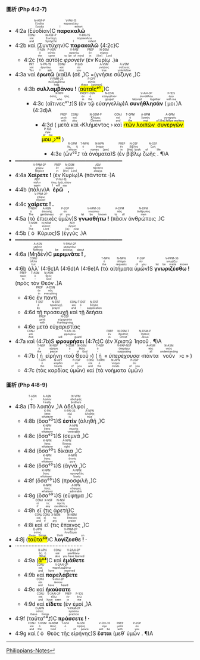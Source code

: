 #### 圖析 (Php 4:2-7)

- <rt>4:2a</rt> (<RUBY><ruby><ruby>Εὐοδίαν<rt>Euodia</rt></ruby><rt>Εὐοδία</rt></ruby><rt>N-ASF-P</rt></RUBY>)C <RUBY><ruby><ruby><strong>παρακαλῶ</strong><rt>I exhort</rt></ruby><rt>παρακαλέω</rt></ruby><rt>V-PAI-1S</rt></RUBY> 
- <rt>4:2b</rt> <RUBY><ruby><ruby>καὶ<rt>and</rt></ruby><rt>καί</rt></ruby><rt>CONJ</rt></RUBY> (<RUBY><ruby><ruby>Συντύχην<rt>Syntyche</rt></ruby><rt>Συντύχη</rt></ruby><rt>N-ASF-P</rt></RUBY>)C <RUBY><ruby><ruby><strong>παρακαλῶ</strong><rt>I exhort</rt></ruby><rt>παρακαλέω</rt></ruby><rt>V-PAI-1S</rt></RUBY> {<rt>4:2c</rt>}C
	- <rt>4:2c</rt>  (<RUBY><ruby><ruby>τὸ<rt>the</rt></ruby><rt>ὁ</rt></ruby><rt>T-ASN</rt></RUBY> <RUBY><ruby><ruby>αὐτὸ<rt>same</rt></ruby><rt>αὐτός</rt></ruby><rt>P-ASN</rt></RUBY>)c <RUBY><ruby><ruby><em>φρονεῖν</em><rt>to be of mind</rt></ruby><rt>φρονέω</rt></ruby><rt>V-PAN</rt></RUBY> (<RUBY><ruby><ruby>ἐν<rt>in</rt></ruby><rt>ἐν</rt></ruby><rt>PREP</rt></RUBY> <RUBY><ruby><ruby>Κυρίῳ .<rt>[the] Lord</rt></ruby><rt>κύριος</rt></ruby><rt>N-DSM</rt></RUBY>)a 
- <rt>4:3a</rt> <RUBY><ruby><ruby>ναὶ<rt>Yes</rt></ruby><rt>ναί</rt></ruby><rt>PRT</rt></RUBY> <RUBY><ruby><ruby><strong>ἐρωτῶ</strong><rt>I ask</rt></ruby><rt>ἐρωτάω</rt></ruby><rt>V-PAI-1S</rt></RUBY> (<RUBY><ruby><ruby>καὶ<rt>also</rt></ruby><rt>καί</rt></ruby><rt>CONJ</rt></RUBY>)A (<RUBY><ruby><ruby>σέ ,<rt>you</rt></ruby><rt>σύ</rt></ruby><rt>P-2AS</rt></RUBY>)C =(<RUBY><ruby><ruby>γνήσιε<rt>true</rt></ruby><rt>γνήσιος</rt></ruby><rt>A-VSM</rt></RUBY> <RUBY><ruby><ruby>σύζυγε ,<rt>yokefellow</rt></ruby><rt>σύζυγος</rt></ruby><rt>A-VSM</rt></RUBY>)C 
	- <rt>4:3b</rt> <RUBY><ruby><ruby><strong>συλλαμβάνου !</strong><rt>help</rt></ruby><rt>συλλαμβάνω</rt></ruby><rt>V-PMM-2S</rt></RUBY> (<RUBY><ruby><ruby><mark>αὐταῖς°¹ ,</mark><rt>these [women]</rt></ruby><rt>αὐτός</rt></ruby><rt>P-DPF</rt></RUBY>)C 
		- <rt>4:3c</rt> (<RUBY><ruby><ruby>αἵτινες°¹⮥<rt>who</rt></ruby><rt>ὅστις, ἥτις</rt></ruby><rt>R-NPF</rt></RUBY>)S (<RUBY><ruby><ruby>ἐν<rt>in</rt></ruby><rt>ἐν</rt></ruby><rt>PREP</rt></RUBY> <RUBY><ruby><ruby>τῷ<rt>the</rt></ruby><rt>ὁ</rt></ruby><rt>T-DSN</rt></RUBY> <RUBY><ruby><ruby>εὐαγγελίῳ<rt>gospel</rt></ruby><rt>εὐαγγέλιον</rt></ruby><rt>N-DSN</rt></RUBY>)A <RUBY><ruby><ruby><strong>συνήθλησάν</strong><rt>labored together</rt></ruby><rt>συναθλέω</rt></ruby><rt>V-AAI-3P</rt></RUBY> (<RUBY><ruby><ruby>μοι<rt>with me</rt></ruby><rt>ἐγώ</rt></ruby><rt>P-1DS</rt></RUBY>)A (<rt>4:3d</rt>)A
			- <rt>4:3d</rt> ( <RUBY><ruby><ruby>μετὰ<rt>with</rt></ruby><rt>μετά</rt></ruby><rt>PREP</rt></RUBY> <RUBY><ruby><ruby>καὶ<rt>also</rt></ruby><rt>καί</rt></ruby><rt>CONJ</rt></RUBY> ‹<RUBY><ruby><ruby>Κλήμεντος<rt>Clement</rt></ruby><rt>Κλήμης</rt></ruby><rt>N-GSM-P</rt></RUBY> › <RUBY><ruby><ruby>καὶ<rt>and</rt></ruby><rt>καί</rt></ruby><rt>CONJ</rt></RUBY> <mark>‹<RUBY><ruby><ruby>τῶν<rt>the</rt></ruby><rt>ὁ</rt></ruby><rt>T-GPM</rt></RUBY> <RUBY><ruby><ruby>λοιπῶν<rt>rest</rt></ruby><rt>λοιπός</rt></ruby><rt>A-GPM</rt></RUBY> <RUBY><ruby><ruby>συνεργῶν<rt>of [the] fellow workers</rt></ruby><rt>συνεργός</rt></ruby><rt>A-GPM</rt></RUBY> <RUBY><ruby><ruby>μου ,<rt>of me</rt></ruby><rt>ἐγώ</rt></ruby><rt>P-1GS</rt></RUBY>›°²</mark> )
				-  <rt>4:3e</rt> (<RUBY><ruby><ruby>ὧν°²⮥<rt>whose</rt></ruby><rt>ὅς, ἥ</rt></ruby><rt>R-GPM</rt></RUBY> <RUBY><ruby><ruby>τὰ<rt>-</rt></ruby><rt>ὁ</rt></ruby><rt>T-NPN</rt></RUBY> <RUBY><ruby><ruby>ὀνόματα<rt>names [are]</rt></ruby><rt>ὄνομα</rt></ruby><rt>N-NPN</rt></RUBY>)S (<RUBY><ruby><ruby>ἐν<rt>in</rt></ruby><rt>ἐν</rt></ruby><rt>PREP</rt></RUBY> <RUBY><ruby><ruby>βίβλῳ<rt>[the] book</rt></ruby><rt>βίβλος</rt></ruby><rt>N-DSF</rt></RUBY> <RUBY><ruby><ruby>ζωῆς . ¶<rt>of life</rt></ruby><rt>ζωή</rt></ruby><rt>N-GSF</rt></RUBY>)A
- ═════════════════════════════
- <rt>4:4a</rt> <RUBY><ruby><ruby><strong>Χαίρετε !</strong><rt>Rejoice</rt></ruby><rt>χαίρω</rt></ruby><rt>V-PAM-2P</rt></RUBY> (<RUBY><ruby><ruby>ἐν<rt>in</rt></ruby><rt>ἐν</rt></ruby><rt>PREP</rt></RUBY> <RUBY><ruby><ruby>Κυρίῳ<rt>[the] Lord</rt></ruby><rt>κύριος</rt></ruby><rt>N-DSM</rt></RUBY>)A (<RUBY><ruby><ruby>πάντοτε ·<rt>always</rt></ruby><rt>πάντοτε</rt></ruby><rt>ADV</rt></RUBY>)A 
- <rt>4:4b</rt> (<RUBY><ruby><ruby>πάλιν<rt>again</rt></ruby><rt>πάλιν</rt></ruby><rt>ADV</rt></RUBY>)A <RUBY><ruby><ruby><strong>ἐρῶ ,</strong><rt>I will say</rt></ruby><rt>ἔπω, ἐρῶ, εἶπον</rt></ruby><rt>V-FAI-1S</rt></RUBY> 
- <rt>4:4c</rt> <RUBY><ruby><ruby><strong>χαίρετε ! .</strong><rt>rejoice!</rt></ruby><rt>χαίρω</rt></ruby><rt>V-PAM-2P</rt></RUBY> 
- <rt>4:5a</rt> (<RUBY><ruby><ruby>τὸ<rt>The</rt></ruby><rt>ὁ</rt></ruby><rt>T-NSN</rt></RUBY> <RUBY><ruby><ruby>ἐπιεικὲς<rt>gentleness</rt></ruby><rt>ἐπιεικής</rt></ruby><rt>A-NSN</rt></RUBY> <RUBY><ruby><ruby>ὑμῶν<rt>of you</rt></ruby><rt>σύ</rt></ruby><rt>P-2GP</rt></RUBY>)S <RUBY><ruby><ruby><strong>γνωσθήτω !</strong><rt>let be known</rt></ruby><rt>γινώσκω</rt></ruby><rt>V-APM-3S</rt></RUBY> (<RUBY><ruby><ruby>πᾶσιν<rt>to all</rt></ruby><rt>πᾶς</rt></ruby><rt>A-DPM</rt></RUBY> <RUBY><ruby><ruby>ἀνθρώποις .<rt>men</rt></ruby><rt>ἄνθρωπος</rt></ruby><rt>N-DPM</rt></RUBY>)C 
- <rt>4:5b</rt> (<RUBY><ruby><ruby>ὁ<rt>The</rt></ruby><rt>ὁ</rt></ruby><rt>T-NSM</rt></RUBY> <RUBY><ruby><ruby>Κύριος<rt>Lord</rt></ruby><rt>κύριος</rt></ruby><rt>N-NSM</rt></RUBY>)S (<RUBY><ruby><ruby>ἐγγύς .<rt>[is] near</rt></ruby><rt>ἐγγύς</rt></ruby><rt>ADV</rt></RUBY>)A 
- ═════════════════════════════
- <rt>4:6a</rt> (<RUBY><ruby><ruby>Μηδὲν<rt>Nothing</rt></ruby><rt>μηδείς</rt></ruby><rt>A-ASN</rt></RUBY>)C <RUBY><ruby><ruby><strong>μεριμνᾶτε ! ,</strong><rt>be anxious about</rt></ruby><rt>μεριμνάω</rt></ruby><rt>V-PAM-2P</rt></RUBY> 
- <rt>4:6b</rt> <RUBY><ruby><ruby>ἀλλ᾽<rt>but</rt></ruby><rt>ἀλλά</rt></ruby><rt>CONJ</rt></RUBY> (<rt>4:6c</rt>)A (<rt>4:6d</rt>)A (<rt>4:6e</rt>)A (<RUBY><ruby><ruby>τὰ<rt>the</rt></ruby><rt>ὁ</rt></ruby><rt>T-NPN</rt></RUBY> <RUBY><ruby><ruby>αἰτήματα<rt>requests</rt></ruby><rt>αἴτημα</rt></ruby><rt>N-NPN</rt></RUBY> <RUBY><ruby><ruby>ὑμῶν<rt>of you</rt></ruby><rt>σύ</rt></ruby><rt>P-2GP</rt></RUBY>)S <RUBY><ruby><ruby><strong>γνωριζέσθω !</strong><rt>let be made known</rt></ruby><rt>γνωρίζω</rt></ruby><rt>V-PPM-3S</rt></RUBY> (<RUBY><ruby><ruby>πρὸς<rt>to</rt></ruby><rt>πρός</rt></ruby><rt>PREP</rt></RUBY> <RUBY><ruby><ruby>τὸν<rt>-</rt></ruby><rt>ὁ</rt></ruby><rt>T-ASM</rt></RUBY> <RUBY><ruby><ruby>Θεόν .<rt>God</rt></ruby><rt>θεός</rt></ruby><rt>N-ASM</rt></RUBY>)A
	- <rt>4:6c</rt> <RUBY><ruby><ruby>ἐν<rt>in</rt></ruby><rt>ἐν</rt></ruby><rt>PREP</rt></RUBY> <RUBY><ruby><ruby>παντὶ<rt>everything</rt></ruby><rt>πᾶς</rt></ruby><rt>A-DSN</rt></RUBY>
	- <rt>4:6d</rt> <RUBY><ruby><ruby>τῇ<rt>by</rt></ruby><rt>ὁ</rt></ruby><rt>T-DSF</rt></RUBY> <RUBY><ruby><ruby>προσευχῇ<rt>prayer</rt></ruby><rt>προσευχή</rt></ruby><rt>N-DSF</rt></RUBY> <RUBY><ruby><ruby>καὶ<rt>and</rt></ruby><rt>καί</rt></ruby><rt>CONJ</rt></RUBY> <RUBY><ruby><ruby>τῇ<rt>-</rt></ruby><rt>ὁ</rt></ruby><rt>T-DSF</rt></RUBY> <RUBY><ruby><ruby>δεήσει<rt>supplication</rt></ruby><rt>δέησις</rt></ruby><rt>N-DSF</rt></RUBY>
	- <rt>4:6e</rt> <RUBY><ruby><ruby>μετὰ<rt>with</rt></ruby><rt>μετά</rt></ruby><rt>PREP</rt></RUBY> <RUBY><ruby><ruby>εὐχαριστίας<rt>thanksgiving</rt></ruby><rt>εὐχαριστία</rt></ruby><rt>N-GSF</rt></RUBY>
- <rt>4:7a</rt> <RUBY><ruby><ruby>καὶ<rt>And</rt></ruby><rt>καί</rt></ruby><rt>CONJ</rt></RUBY> (<rt>4:7b</rt>)S <RUBY><ruby><ruby><strong>φρουρήσει</strong><rt>will guard</rt></ruby><rt>φρουρέω</rt></ruby><rt>V-FAI-3S</rt></RUBY> (<rt>4:7c</rt>)C (<RUBY><ruby><ruby>ἐν<rt>in</rt></ruby><rt>ἐν</rt></ruby><rt>PREP</rt></RUBY> <RUBY><ruby><ruby>Χριστῷ<rt>Christ</rt></ruby><rt>Χριστός</rt></ruby><rt>N-DSM-T</rt></RUBY> <RUBY><ruby><ruby>Ἰησοῦ . ¶<rt>Jesus</rt></ruby><rt>Ἰησοῦς</rt></ruby><rt>N-DSM-P</rt></RUBY>)A
	- <rt>4:7b</rt> (<RUBY><ruby><ruby>ἡ<rt>the</rt></ruby><rt>ὁ</rt></ruby><rt>T-NSF</rt></RUBY> <RUBY><ruby><ruby>εἰρήνη<rt>peace</rt></ruby><rt>εἰρήνη</rt></ruby><rt>N-NSF</rt></RUBY> ‹<RUBY><ruby><ruby>τοῦ<rt>-</rt></ruby><rt>ὁ</rt></ruby><rt>T-GSM</rt></RUBY> <RUBY><ruby><ruby>Θεοῦ<rt>of God</rt></ruby><rt>θεός</rt></ruby><rt>N-GSM</rt></RUBY> ›) (<RUBY><ruby><ruby>ἡ<rt>-</rt></ruby><rt>ὁ</rt></ruby><rt>T-NSF</rt></RUBY> « <RUBY><ruby><ruby><em>ὑπερέχουσα</em><rt>surpassing</rt></ruby><rt>ὑπερέχω</rt></ruby><rt>V-PAP-NSF</rt></RUBY> ‹<RUBY><ruby><ruby>πάντα<rt>all</rt></ruby><rt>πᾶς</rt></ruby><rt>A-ASM</rt></RUBY> <RUBY><ruby><ruby>νοῦν<rt>understanding</rt></ruby><rt>νοῦς</rt></ruby><rt>N-ASM</rt></RUBY> ›c » )
	- <rt>4:7c</rt> (<RUBY><ruby><ruby>τὰς<rt>the</rt></ruby><rt>ὁ</rt></ruby><rt>T-APF</rt></RUBY> <RUBY><ruby><ruby>καρδίας<rt>hearts</rt></ruby><rt>καρδία</rt></ruby><rt>N-APF</rt></RUBY> <RUBY><ruby><ruby>ὑμῶν<rt>of you</rt></ruby><rt>σύ</rt></ruby><rt>P-2GP</rt></RUBY>) <RUBY><ruby><ruby>καὶ<rt>and</rt></ruby><rt>καί</rt></ruby><rt>CONJ</rt></RUBY> (<RUBY><ruby><ruby>τὰ<rt>the</rt></ruby><rt>ὁ</rt></ruby><rt>T-APN</rt></RUBY> <RUBY><ruby><ruby>νοήματα<rt>minds</rt></ruby><rt>νόημα</rt></ruby><rt>N-APN</rt></RUBY> <RUBY><ruby><ruby>ὑμῶν<rt>of you</rt></ruby><rt>σύ</rt></ruby><rt>P-2GP</rt></RUBY>)

#### 圖析 (Php 4:8-9)

- <rt>4:8a</rt> (<RUBY><ruby><ruby>Τὸ<rt>-</rt></ruby><rt>ὁ</rt></ruby><rt>T-ASN</rt></RUBY> <RUBY><ruby><ruby>λοιπόν ,<rt>Finally</rt></ruby><rt>λοιπόν</rt></ruby><rt>A-ASN</rt></RUBY>)A <RUBY><ruby><ruby>ἀδελφοί ,<rt>brothers</rt></ruby><rt>ἀδελφός</rt></ruby><rt>N-VPM</rt></RUBY> 
	- <rt>4:8b</rt> (<RUBY><ruby><ruby>ὅσα°³⮧<rt>whatever</rt></ruby><rt>ὅσος</rt></ruby><rt>K-PN</rt></RUBY>)S <RUBY><ruby><ruby><strong>ἐστὶν</strong><rt>is</rt></ruby><rt>εἰμί</rt></ruby><rt>V-PAI-3S</rt></RUBY> (<RUBY><ruby><ruby>ἀληθῆ ,<rt>true</rt></ruby><rt>ἀληθής</rt></ruby><rt>A-NPN</rt></RUBY>)C 
	- <rt>4:8c</rt> (<RUBY><ruby><ruby>ὅσα°³⮧<rt>whatever</rt></ruby><rt>ὅσος</rt></ruby><rt>K-NPN</rt></RUBY>)S (<RUBY><ruby><ruby>σεμνά ,<rt>venerable</rt></ruby><rt>σεμνός</rt></ruby><rt>A-NPN</rt></RUBY>)C 
	- <rt>4:8d</rt> (<RUBY><ruby><ruby>ὅσα°³⮧<rt>whatever</rt></ruby><rt>ὅσος</rt></ruby><rt>K-NPN</rt></RUBY> <RUBY><ruby><ruby>δίκαια ,<rt>right</rt></ruby><rt>δίκαιος</rt></ruby><rt>A-NPN</rt></RUBY>)C 
	- <rt>4:8e</rt> (<RUBY><ruby><ruby>ὅσα°³⮧<rt>whatever</rt></ruby><rt>ὅσος</rt></ruby><rt>K-NPN</rt></RUBY>)S (<RUBY><ruby><ruby>ἁγνά ,<rt>pure</rt></ruby><rt>ἁγνός</rt></ruby><rt>A-NPN</rt></RUBY>)C 
	- <rt>4:8f</rt> (<RUBY><ruby><ruby>ὅσα°³⮧<rt>whatever</rt></ruby><rt>ὅσος</rt></ruby><rt>K-NPN</rt></RUBY>)S (<RUBY><ruby><ruby>προσφιλῆ ,<rt>lovely</rt></ruby><rt>προσφιλής</rt></ruby><rt>A-NPN</rt></RUBY>)C 
	- <rt>4:8g</rt> (<RUBY><ruby><ruby>ὅσα°³⮧<rt>whatever</rt></ruby><rt>ὅσος</rt></ruby><rt>K-NPN</rt></RUBY>)S (<RUBY><ruby><ruby>εὔφημα ,<rt>admirable</rt></ruby><rt>εὔφημος</rt></ruby><rt>A-NPN</rt></RUBY>)C 
	- <rt>4:8h</rt> <RUBY><ruby><ruby>εἴ<rt>if</rt></ruby><rt>εἰ</rt></ruby><rt>CONJ</rt></RUBY> (<RUBY><ruby><ruby>τις<rt>any</rt></ruby><rt>τις</rt></ruby><rt>X-NSF</rt></RUBY> <RUBY><ruby><ruby>ἀρετὴ<rt>excellence</rt></ruby><rt>ἀρετή</rt></ruby><rt>N-NSF</rt></RUBY>)C 
	- <rt>4:8i</rt> <RUBY><ruby><ruby>καὶ<rt>and</rt></ruby><rt>καί</rt></ruby><rt>CONJ</rt></RUBY> <RUBY><ruby><ruby>εἴ<rt>if</rt></ruby><rt>εἰ</rt></ruby><rt>CONJ</rt></RUBY> (<RUBY><ruby><ruby>τις<rt>any</rt></ruby><rt>τις</rt></ruby><rt>X-NSM</rt></RUBY> <RUBY><ruby><ruby>ἔπαινος ,<rt>praise</rt></ruby><rt>ἔπαινος</rt></ruby><rt>N-NSM</rt></RUBY>)C 
- <rt>4:8j</rt> (<RUBY><ruby><ruby><mark>ταῦτα°³</mark><rt>these things</rt></ruby><rt>οὗτος</rt></ruby><rt>D-APN</rt></RUBY>)C <RUBY><ruby><ruby><strong>λογίζεσθε ! ·</strong><rt>think on</rt></ruby><rt>λογίζομαι</rt></ruby><rt>V-PNM-2P</rt></RUBY> 
- ·············································
	- <rt>4:9a</rt> (<RUBY><ruby><ruby><mark>ἃ°⁴</mark><rt>What</rt></ruby><rt>ὅς, ἥ</rt></ruby><rt>R-APN</rt></RUBY>)C <RUBY><ruby><ruby>καὶ<rt>also</rt></ruby><rt>καί</rt></ruby><rt>CONJ</rt></RUBY> <RUBY><ruby><ruby><strong>ἐμάθετε</strong><rt>you have learned</rt></ruby><rt>μανθάνω</rt></ruby><rt>V-2AAI-2P</rt></RUBY> 
	- <rt>4:9b</rt> <RUBY><ruby><ruby>καὶ<rt>and</rt></ruby><rt>καί</rt></ruby><rt>CONJ</rt></RUBY> <RUBY><ruby><ruby><strong>παρελάβετε</strong><rt>have received</rt></ruby><rt>παραλαμβάνω</rt></ruby><rt>V-2AAI-2P</rt></RUBY> 
	- <rt>4:9c</rt> <RUBY><ruby><ruby>καὶ<rt>and</rt></ruby><rt>καί</rt></ruby><rt>CONJ</rt></RUBY> <RUBY><ruby><ruby><strong>ἠκούσατε</strong><rt>have heard</rt></ruby><rt>ἀκούω</rt></ruby><rt>V-AAI-2P</rt></RUBY> 
	- <rt>4:9d</rt> <RUBY><ruby><ruby>καὶ<rt>and</rt></ruby><rt>καί</rt></ruby><rt>CONJ</rt></RUBY> <RUBY><ruby><ruby><strong>εἴδετε</strong><rt>have seen</rt></ruby><rt>εἴδω</rt></ruby><rt>V-2AAI-2P</rt></RUBY> (<RUBY><ruby><ruby>ἐν<rt>in</rt></ruby><rt>ἐν</rt></ruby><rt>PREP</rt></RUBY> <RUBY><ruby><ruby>ἐμοί ,<rt>me</rt></ruby><rt>ἐγώ</rt></ruby><rt>P-1DS</rt></RUBY>)A
- <rt>4:9f</rt> (<RUBY><ruby><ruby>ταῦτα°⁴⮥<rt>these things</rt></ruby><rt>οὗτος</rt></ruby><rt>D-APN</rt></RUBY>)C <RUBY><ruby><ruby><strong>πράσσετε ! ·</strong><rt>practice</rt></ruby><rt>πράσσω</rt></ruby><rt>V-PAM-2P</rt></RUBY> 
- <rt>4:9g</rt> <RUBY><ruby><ruby>καὶ<rt>and</rt></ruby><rt>καί</rt></ruby><rt>CONJ</rt></RUBY> (<RUBY><ruby><ruby>ὁ<rt>the</rt></ruby><rt>ὁ</rt></ruby><rt>T-NSM</rt></RUBY> <RUBY><ruby><ruby>Θεὸς<rt>God</rt></ruby><rt>θεός</rt></ruby><rt>N-NSM</rt></RUBY> <RUBY><ruby><ruby>τῆς<rt>-</rt></ruby><rt>ὁ</rt></ruby><rt>T-GSF</rt></RUBY> <RUBY><ruby><ruby>εἰρήνης<rt>of peace</rt></ruby><rt>εἰρήνη</rt></ruby><rt>N-GSF</rt></RUBY>)S <RUBY><ruby><ruby><strong>ἔσται</strong><rt>will be</rt></ruby><rt>εἰμί</rt></ruby><rt>V-FDI-3S</rt></RUBY> (<RUBY><ruby><ruby>μεθ᾽<rt>with</rt></ruby><rt>μετά</rt></ruby><rt>PREP</rt></RUBY> <RUBY><ruby><ruby>ὑμῶν . ¶<rt>you</rt></ruby><rt>σύ</rt></ruby><rt>P-2GP</rt></RUBY>)A



---
[Philippians-Notes↵](Philippians-Notes.md)